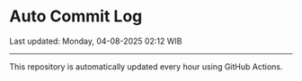# Auto Commit Log

Last updated: Monday, 04-08-2025 02:12 WIB

---

This repository is automatically updated every hour using GitHub Actions.
